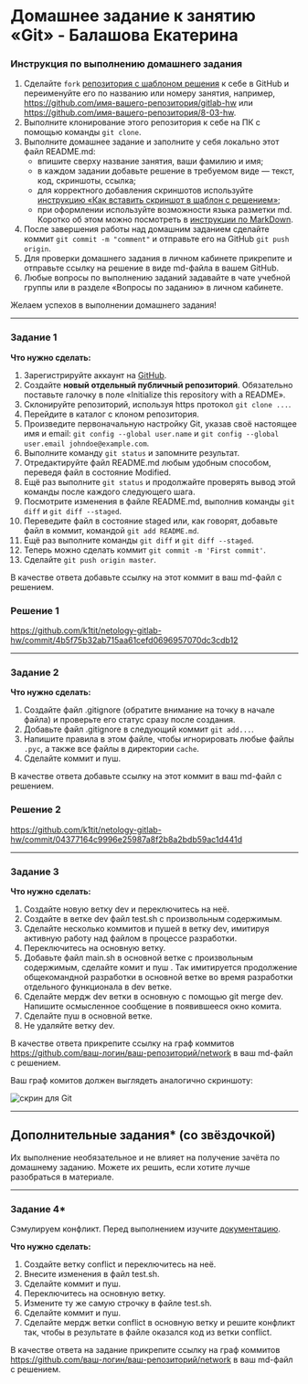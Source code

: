 # Домашнее задание к занятию «Git» - Балашова Екатерина

### Инструкция по выполнению домашнего задания

   1. Сделайте `fork` [репозитория c шаблоном решения](https://github.com/netology-code/sys-pattern-homework) к себе в GitHub и переименуйте его по названию или номеру занятия, например, https://github.com/имя-вашего-репозитория/gitlab-hw или https://github.com/имя-вашего-репозитория/8-03-hw.
   2. Выполните клонирование этого репозитория к себе на ПК с помощью команды `git clone`.
   3. Выполните домашнее задание и заполните у себя локально этот файл README.md:
      - впишите сверху название занятия, ваши фамилию и имя;
      - в каждом задании добавьте решение в требуемом виде — текст, код, скриншоты, ссылка;
      - для корректного добавления скриншотов используйте [инструкцию «Как вставить скриншот в шаблон с решением»](https://github.com/netology-code/sys-pattern-homework/blob/main/screen-instruction.md);
      - при оформлении используйте возможности языка разметки md. Коротко об этом можно посмотреть в [инструкции  по MarkDown](https://github.com/netology-code/sys-pattern-homework/blob/main/md-instruction.md).
   4. После завершения работы над домашним заданием сделайте коммит `git commit -m "comment"` и отправьте его на GitHub `git push origin`.
   5. Для проверки домашнего задания в личном кабинете прикрепите и отправьте ссылку на решение в виде md-файла в вашем GitHub.
   6. Любые вопросы по выполнению заданий задавайте в чате учебной группы или в разделе «Вопросы по заданию» в личном кабинете.
   
Желаем успехов в выполнении домашнего задания!

---

### Задание 1

**Что нужно сделать:**

1. Зарегистрируйте аккаунт на [GitHub](https://github.com/).
1. Создайте  **новый отдельный публичный репозиторий**. Обязательно поставьте галочку в поле «Initialize this repository with a README».
2. Склонируйте репозиторий, используя https протокол `git clone ...`.
3. Перейдите в каталог с клоном репозитория.
1. Произведите первоначальную настройку Git, указав своё настоящее имя и email: `git config --global user.name` и `git config --global user.email johndoe@example.com`.
1. Выполните команду `git status` и запомните результат.
1. Отредактируйте файл README.md любым удобным способом, переведя файл в состояние Modified.
1. Ещё раз выполните `git status` и продолжайте проверять вывод этой команды после каждого следующего шага.
1. Посмотрите изменения в файле README.md, выполнив команды `git diff` и `git diff --staged`.
1. Переведите файл в состояние staged или, как говорят, добавьте файл в коммит, командой `git add README.md`.
1. Ещё раз выполните команды `git diff` и `git diff --staged`.
1. Теперь можно сделать коммит `git commit -m 'First commit'`.
1. Сделайте `git push origin master`.

В качестве ответа добавьте ссылку на этот коммит в ваш md-файл с решением.

### Решение 1

https://github.com/k1tit/netology-gitlab-hw/commit/4b5f75b32ab715aa61cefd0696957070dc3cdb12

---

### Задание 2

**Что нужно сделать:**

1. Создайте файл .gitignore (обратите внимание на точку в начале файла) и проверьте его статус сразу после создания.
1. Добавьте файл .gitignore в следующий коммит `git add...`.
1. Напишите правила в этом файле, чтобы игнорировать любые файлы `.pyc`, а также все файлы в директории `cache`.
1. Сделайте коммит и пуш.

В качестве ответа добавьте ссылку на этот коммит в ваш md-файл с решением.

### Решение 2
https://github.com/k1tit/netology-gitlab-hw/commit/04377164c9996e25987a8f2b8a2bdb59ac1d441d

---

### Задание 3

**Что нужно сделать:**

1. Создайте новую ветку dev и переключитесь на неё.
2. Создайте в ветке dev файл test.sh с произвольным содержимым.
3. Сделайте несколько коммитов и пушей  в ветку dev, имитируя активную работу над  файлом в процессе разработки.
4. Переключитесь на основную ветку.
5. Добавьте файл main.sh в основной ветке с произвольным содержимым, сделайте комит и пуш . Так имитируется продолжение общекомандной разработки в основной ветке во время разработки отдельного функционала в dev  ветке.
6. Сделайте мердж dev  ветки в основную с помощью git merge dev. Напишите осмысленное сообщение в появившееся окно комита.
7. Сделайте пуш в основной ветке.
8. Не удаляйте ветку dev.

В качестве ответа прикрепите ссылку на граф коммитов https://github.com/ваш-логин/ваш-репозиторий/network в ваш md-файл с решением.

Ваш граф комитов должен выглядеть аналогично скриншоту:   

![скрин для Git](https://github.com/netology-code/sdvps-homeworks/assets/77622076/e73589cf-7e97-40e5-ac01-d1d55376f1b9)

---
## Дополнительные задания* (со звёздочкой)

Их выполнение необязательное и не влияет на получение зачёта по домашнему заданию. Можете их решить, если хотите лучше разобраться в материале.

---
### Задание 4*

Сэмулируем конфликт. Перед выполнением изучите [документацию](https://git-scm.com/book/ru/v2/%D0%98%D0%BD%D1%81%D1%82%D1%80%D1%83%D0%BC%D0%B5%D0%BD%D1%82%D1%8B-Git-%D0%9F%D1%80%D0%BE%D0%B4%D0%B2%D0%B8%D0%BD%D1%83%D1%82%D0%BE%D0%B5-%D1%81%D0%BB%D0%B8%D1%8F%D0%BD%D0%B8%D0%B5).

**Что нужно сделать:**

1. Создайте ветку conflict и переключитесь на неё.
2. Внесите изменения в файл test.sh. 
3. Сделайте коммит и пуш.
4. Переключитесь на основную ветку.
5. Измените ту же самую строчку в файле test.sh.
6. Сделайте коммит и пуш.
7. Сделайте мердж ветки conflict в основную ветку и решите конфликт так, чтобы в результате в файле оказался код из ветки conflict.

В качестве ответа на задание прикрепите ссылку на граф коммитов https://github.com/ваш-логин/ваш-репозиторий/network в ваш md-файл с решением.

